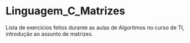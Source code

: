 # Linguagem_C_Matrizes
Lista de exercícios feitos durante as aulas de Algoritmos no curso de TI, introdução ao assunto de matrizes.
